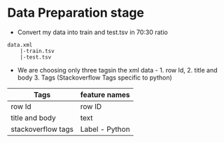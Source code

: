 # Data Preparation stage

- Convert my data into train and test.tsv in 70:30 ratio 
```
data.xml
    |-train.tsv
    |-test.tsv
```

- We are choosing only three tagsin the xml data - 1. row Id, 2. title and body 3. Tags
(Stackoverflow Tags specific to python)
 

|Tags|feature names|
|-|-|
|row Id|row ID|
|title and body|text|
|stackoverflow tags|Label - Python|
